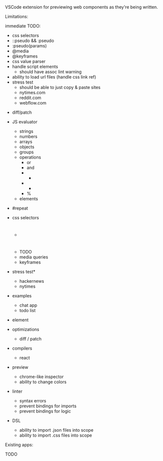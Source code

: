 VSCode extension for previewing web components as they're being written.

Limitations:

immediate TODO:

- css selectors
- ::pseudo && :pseudo
- :pseudo(params)
- @media
- @keyframes
- css value parser
- handle script elements
  - should have assoc lint warning
- ability to load url files (handle css link ref)
- stress test
  - should be able to just copy & paste sites
  - nytimes.com
  - reddit.com
  - webflow.com

* diff/patch

* JS evaluator
  - strings
  - numbers
  - arrays
  - objects
  - groups
  - operations
    - or
    - and
    - +
    - -
    - %
  - elements
* #repeat
* css selectors
  - #
  - TODO
  - media queries
  - keyframes
* stress test\*
  - hackernews
  - nytimes
* examples
  - chat app
  - todo list
* <logic /> element
* optimizations
  - diff / patch
* compilers
  - react
* preview
  - chrome-like inspector
  - ability to change colors
* linter
  - syntax errors
  - prevent bindings for imports
  - prevent bindings for logic
* DSL
  - ability to import .json files into scope
  - ability to import .css files into scope

Existing apps:

TODO
